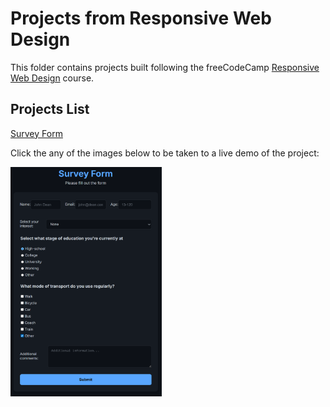 # Projects from Responsive Web Design

This folder contains projects built following the freeCodeCamp [Responsive Web Design](https://www.freecodecamp.org/learn/2022/responsive-web-design/) course.

## Projects List

[Survey Form](https://www.freecodecamp.org/learn/2022/responsive-web-design/build-a-survey-form-project/build-a-survey-form)

Click the any of the images below to be taken to a live demo of the project:

<p align="left">
  <a href="https://htmlpreview.github.io/?https://github.com/Mizzalini/freeCodeCamp-projects/blob/main/responsiveWebDesign/surveyForm/index.html">
    <img width="48%" src="../assets/images/survey-form.png" alt="Survey Form" />
  </a>
</p>
